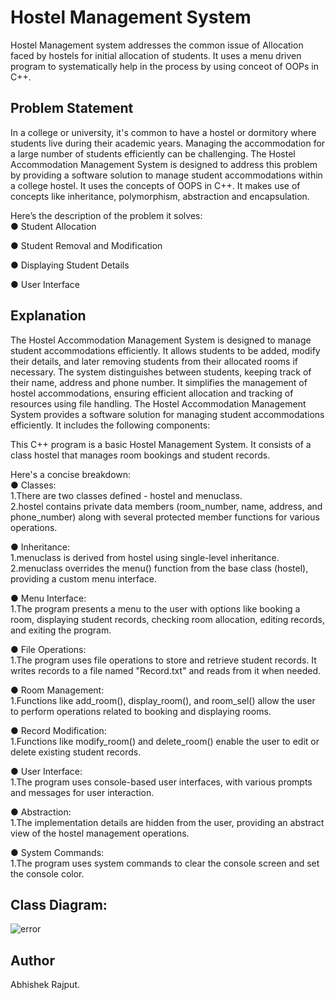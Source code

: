 # Hostel Management System
Hostel Management system addresses the common issue of Allocation faced by hostels for initial allocation of students. It uses a menu driven program to systematically help in the process by using conceot of OOPs in C++.

## Problem Statement
In a college or university, it's common to have a hostel or dormitory where students live during their
academic years. Managing the accommodation for a large number of students efficiently can be
challenging. The Hostel Accommodation Management System is designed to address this problem by
providing a software solution to manage student accommodations within a college hostel. It uses the concepts of OOPS in C++.
It makes use of concepts like inheritance, polymorphism, abstraction and encapsulation.

Here’s the description of the problem it solves:<br />
● Student Allocation<br />

● Student Removal and Modification<br />

● Displaying Student Details<br />

● User Interface<br />

## Explanation
The Hostel Accommodation Management System is designed to manage student accommodations
efficiently. It allows students to be added, modify their details, and later removing students from
their allocated rooms if necessary. The system distinguishes between students, keeping track of their name,
address and phone number. It simplifies the management of hostel accommodations, ensuring efficient allocation and tracking of resources using file handling.
The Hostel Accommodation Management System provides a software solution for managing student
accommodations efficiently. It includes the following components:<br />

This C++ program is a basic Hostel Management System. It consists of a class hostel that manages room bookings and student records.

Here's a concise breakdown:<br />
● Classes:<br />
1.There are two classes defined - hostel and menuclass.<br />
2.hostel contains private data members (room_number, name, address, and phone_number) along with several protected member functions for various operations.<br />

● Inheritance:<br />
1.menuclass is derived from hostel using single-level inheritance.<br />
2.menuclass overrides the menu() function from the base class (hostel), providing a custom menu interface.<br />

● Menu Interface:<br />
1.The program presents a menu to the user with options like booking a room, displaying student records, checking room allocation, editing records, and exiting the program.<br />

● File Operations:<br />
1.The program uses file operations to store and retrieve student records. It writes records to a file named "Record.txt" and reads from it when needed.<br />

● Room Management:<br />
1.Functions like add_room(), display_room(), and room_sel() allow the user to perform operations related to booking and displaying rooms.<br />

● Record Modification:<br />
1.Functions like modify_room() and delete_room() enable the user to edit or delete existing student records.<br />

● User Interface:<br />
1.The program uses console-based user interfaces, with various prompts and messages for user interaction.<br />

● Abstraction:<br />
1.The implementation details are hidden from the user, providing an abstract view of the hostel management operations.<br />

● System Commands:<br />
1.The program uses system commands to clear the console screen and set the console color.<br />

## Class Diagram: <br >
<img src="https://github.com/ayushimahajan295/Hostel-Management-System/assets/145414094/fc060f2e-d827-4185-bcdd-59d4fb55998b" alt="error">

## Author

Abhishek Rajput.
